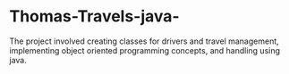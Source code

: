# Thomas-Travels-java-
The project involved creating classes for drivers and travel management, implementing object  oriented programming concepts, and handling using java.
